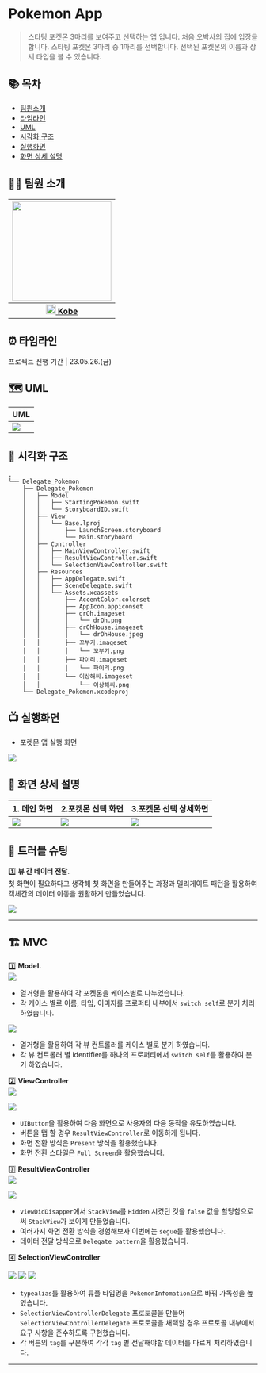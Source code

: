 # Pokemon App
> 스타팅 포켓몬 3마리를 보여주고 선택하는 앱 입니다.
> 처음 오박사의 집에 입장을 합니다.
> 스타팅 포켓몬 3마리 중 1마리를 선택합니다.
> 선택된 포켓몬의 이름과 상세 타입을 볼 수 있습니다.

## 📚 목차
- [팀원소개](#-팀원-소개)
- [타임라인](#-타임라인)
- [UML](#-UML)
- [시각화 구조](#-시각화-구조)
- [실행화면](#-실행화면)
- [화면 상세 설명](#-화면-상세-설명)

## 🧑‍💻 팀원 소개
| <img src="https://github.com/devKobe24/BranchTest/blob/main/IMG_5424.JPG?raw=true" width="200" height="200"/> |
| :-: |
| [<img src="https://hackmd.io/_uploads/SJEQuLsEh.png" width="20"/> **Kobe**](https://github.com/devKobe24) |

## ⏰ 타임라인
프로젝트 진행 기간 | 23.05.26.(금)

## 🗺️ UML
| UML | 
| -------- | 
| <img src = "https://github.com/devKobe24/images/blob/main/PokemonUML.drawio.png?raw=true"> | 

## 👀 시각화 구조
```
.
└── Delegate_Pokemon
    ├── Delegate_Pokemon
    │   ├── Model
    │   │   ├── StartingPokemon.swift
    │   │   └── StoryboardID.swift
    │   ├── View
    │   │   └── Base.lproj
    │   │       ├── LaunchScreen.storyboard
    │   │       └── Main.storyboard
    │   ├── Controller
    │   │   ├── MainViewController.swift
    │   │   ├── ResultViewController.swift
    │   │   └── SelectionViewController.swift
    │   ├── Resources
    │   │   ├── AppDelegate.swift
    │   │   ├── SceneDelegate.swift
    │   │   └── Assets.xcassets
    │   │       ├── AccentColor.colorset
    │   │       ├── AppIcon.appiconset
    │   │       ├── drOh.imageset
    │   │       │   └── drOh.png
    │   │       ├── drOhHouse.imageset
    │   │       │   └── drOhHouse.jpeg
    │   │       ├── 꼬부기.imageset
    │   │       │   └── 꼬부기.png
    │   │       ├── 파이리.imageset
    │   │       │   └── 파이리.png
    │   │       └── 이상해씨.imageset
    │   │           └── 이상해씨.png
    └── Delegate_Pokemon.xcodeproj
```

## 📺 실행화면
- 포켓몬 앱 실행 화면 <br/>
<img src= "https://github.com/devKobe24/images/blob/main/%E1%84%91%E1%85%A9%E1%84%8F%E1%85%A6%E1%86%BA%E1%84%86%E1%85%A9%E1%86%AB%E1%84%8B%E1%85%A2%E1%86%B8GIF.gif?raw=true">

## 📸 화면 상세 설명

| 1. 메인 화면 | 2.포켓몬 선택 화면 | 3.포켓몬 선택 상세화면 |
| -------- | -------- | -------- |
| <img src = "https://github.com/devKobe24/images/blob/main/%E1%84%91%E1%85%A9%E1%84%8F%E1%85%A2%E1%86%BA%E1%84%86%E1%85%A9%E1%86%AB%E1%84%8B%E1%85%A2%E1%86%B81.jpeg?raw=true">    | <img src = "https://github.com/devKobe24/images/blob/main/%E1%84%91%E1%85%A9%E1%84%8F%E1%85%A2%E1%86%BA%E1%84%86%E1%85%A9%E1%86%AB%E1%84%8B%E1%85%A2%E1%86%B82.jpeg?raw=true">    | <img src = "https://github.com/devKobe24/images/blob/main/%E1%84%91%E1%85%A9%E1%84%8F%E1%85%A2%E1%86%BA%E1%84%86%E1%85%A9%E1%86%AB%E1%84%8B%E1%85%A2%E1%86%B83.jpeg?raw=true">    |

## 🔨 트러블 슈팅 

1️⃣ **뷰 간 데이터 전달.** <br/>
첫 화면이 필요하다고 생각해 첫 화면을 만들어주는 과정과 델리게이트 패턴을 활용하여 객체간의 데이터 이동을 원활하게 만들었습니다.

<img src = "https://github.com/devKobe24/images/blob/main/%E1%84%91%E1%85%A9%E1%84%8F%E1%85%A6%E1%86%BA%E1%84%86%E1%85%A9%E1%86%AB%E1%84%8B%E1%85%A2%E1%86%B8%E1%84%85%E1%85%B5%E1%84%91%E1%85%A2%E1%86%A8%E1%84%90%E1%85%A9%E1%84%85%E1%85%B5%E1%86%BCGIF.gif?raw=true">

---
## 🏗️ MVC
1️⃣ **Model.**<br/>
<img src = "https://github.com/devKobe24/images/blob/main/%E1%84%91%E1%85%A9%E1%84%8F%E1%85%A6%E1%86%BA%E1%84%86%E1%85%A9%E1%86%AB%E1%84%8B%E1%85%A2%E1%86%B8%E1%84%86%E1%85%A9%E1%84%83%E1%85%A6%E1%86%AF.png?raw=true">

- 열거형을 활용하여 각 포켓몬을 케이스별로 나누었습니다.
- 각 케이스 별로 이름, 타입, 이미지를 프로퍼티 내부에서 `switch self`로 분기 처리하였습니다.

<img src = "https://github.com/devKobe24/images/blob/main/%E1%84%91%E1%85%A9%E1%84%8F%E1%85%A6%E1%86%BA%E1%84%86%E1%85%A9%E1%86%AB%E1%84%8B%E1%85%A2%E1%86%B8%E1%84%89%E1%85%B3%E1%84%90%E1%85%A9%E1%84%85%E1%85%B5%E1%84%87%E1%85%A9%E1%84%83%E1%85%B3%E1%84%8B%E1%85%A1%E1%84%8B%E1%85%B5%E1%84%83%E1%85%B5.png?raw=true">

- 열거형을 활용하여 각 뷰 컨트롤러를 케이스 별로 분기 하였습니다.
- 각 뷰 컨트롤러 별 identifier를 하나의 프로퍼티에서 `switch self`를 활용하여 분기 하였습니다.

2️⃣ **ViewController**<br/>
<img src = "https://github.com/devKobe24/images/blob/main/%E1%84%91%E1%85%A9%E1%84%8F%E1%85%A2%E1%86%BA%E1%84%86%E1%85%A9%E1%86%AB%E1%84%8B%E1%85%A2%E1%86%B8%E1%84%86%E1%85%A6%E1%84%8B%E1%85%B5%E1%86%AB%E1%84%87%E1%85%B2%E1%84%8F%E1%85%A5%E1%86%AB%E1%84%89%E1%85%B3%E1%84%8F%E1%85%B3%E1%84%85%E1%85%B5%E1%86%AB%E1%84%89%E1%85%A3%E1%86%BA.png?raw=true">

<img src = "https://github.com/devKobe24/images/blob/main/%E1%84%91%E1%85%A9%E1%84%8F%E1%85%A6%E1%86%BA%E1%84%86%E1%85%A9%E1%86%AB%E1%84%8B%E1%85%A2%E1%86%B8%E1%84%86%E1%85%A6%E1%84%8B%E1%85%B5%E1%86%AB%E1%84%87%E1%85%B2%E1%84%8F%E1%85%A5%E1%86%AB%E1%84%8F%E1%85%A9%E1%84%83%E1%85%B3.png?raw=true">

- `UIButton`을 활용하여 다음 화면으로 사용자의 다음 동작을 유도하였습니다.
- 버튼을 탭 할 경우 `ResultViewController`로 이동하게 됩니다.
- 화면 전환 방식은 `Present` 방식을 활용했습니다.
- 화면 전환 스타일은 `Full Screen`을 활용했습니다.

3️⃣ **ResultViewController**<br/>
<img src = "https://github.com/devKobe24/images/blob/main/%E1%84%91%E1%85%A9%E1%84%8F%E1%85%A6%E1%86%BA%E1%84%86%E1%85%A9%E1%86%AB%E1%84%8B%E1%85%A2%E1%86%B8%E1%84%85%E1%85%B5%E1%84%8C%E1%85%A5%E1%86%AF%E1%84%90%E1%85%B3%E1%84%87%E1%85%B2%E1%84%8F%E1%85%A5%E1%86%AB%E1%84%89%E1%85%B3%E1%84%90%E1%85%A9%E1%84%85%E1%85%B5%E1%84%87%E1%85%A9%E1%84%83%E1%85%B3.png?raw=true">

<img src = "https://github.com/devKobe24/images/blob/main/%E1%84%91%E1%85%A9%E1%84%8F%E1%85%A2%E1%86%BA%E1%84%86%E1%85%A9%E1%86%AB%E1%84%8B%E1%85%A2%E1%86%B8%E1%84%85%E1%85%B5%E1%84%8C%E1%85%A5%E1%86%AF%E1%84%90%E1%85%B3%E1%84%87%E1%85%B2%E1%84%8F%E1%85%A5%E1%86%AB%E1%84%8F%E1%85%A9%E1%84%83%E1%85%B3.png?raw=true">

- `viewDidDisapper`에서 `StackView`를 `Hidden` 시켰던 것을 `false` 값을 할당함으로써 `StackView`가 보이게 만들었습니다.
- 여러가지 화면 전환 방식을 경험해보자 이번에는 `segue`를 활용했습니다.
- 데이터 전달 방식으로 `Delegate pattern`을 활용했습니다.

4️⃣ **SelectionViewController**

<img src = "https://github.com/devKobe24/images/blob/main/%E1%84%91%E1%85%A9%E1%84%8F%E1%85%A6%E1%86%BA%E1%84%86%E1%85%A9%E1%86%AB%E1%84%8B%E1%85%A2%E1%86%B8%E1%84%89%E1%85%A2%E1%86%AF%E1%84%85%E1%85%A6%E1%86%A8%E1%84%89%E1%85%A7%E1%86%AB%E1%84%87%E1%85%B2%E1%84%8F%E1%85%A5%E1%86%AB%E1%84%89%E1%85%B3%E1%84%90%E1%85%A9%E1%84%85%E1%85%B5%E1%84%87%E1%85%A9%E1%84%83%E1%85%B3.png?raw=true">

<img src = "https://github.com/devKobe24/images/blob/main/%E1%84%91%E1%85%A9%E1%84%8F%E1%85%A2%E1%86%BA%E1%84%86%E1%85%A9%E1%86%AB%E1%84%8B%E1%85%A2%E1%86%B8%E1%84%89%E1%85%A2%E1%86%AF%E1%84%85%E1%85%A6%E1%86%A8%E1%84%89%E1%85%A7%E1%86%AB%E1%84%87%E1%85%B2%E1%84%8F%E1%85%A5%E1%86%AB%E1%84%8F%E1%85%A9%E1%84%83%E1%85%B3.png?raw=true">

<img src = "https://github.com/devKobe24/images/blob/main/%E1%84%91%E1%85%A9%E1%84%8F%E1%85%A2%E1%86%BA%E1%84%86%E1%85%A9%E1%86%AB%E1%84%8B%E1%85%A2%E1%86%B8%E1%84%89%E1%85%A2%E1%86%AF%E1%84%85%E1%85%A6%E1%86%A8%E1%84%89%E1%85%A7%E1%86%AB%E1%84%87%E1%85%B2%E1%84%8F%E1%85%A5%E1%86%AB%E1%84%8F%E1%85%A9%E1%84%83%E1%85%B32.png?raw=true">

- `typealias`를 활용하여 튜플 타입명을 `PokemonInfomation`으로 바꿔 가독성을 높였습니다.
- `SelectionViewControllerDelegate` 프로토콜을 만들어 `SelectionViewControllerDelegate` 프로토콜을 채택할 경우 프로토콜 내부에서 요구 사항을 준수하도록 구현했습니다.
- 각 버튼의 `tag`를 구분하여 각각 `tag` 별 전달해야할 데이터를 다르게 처리하였습니다.

---
